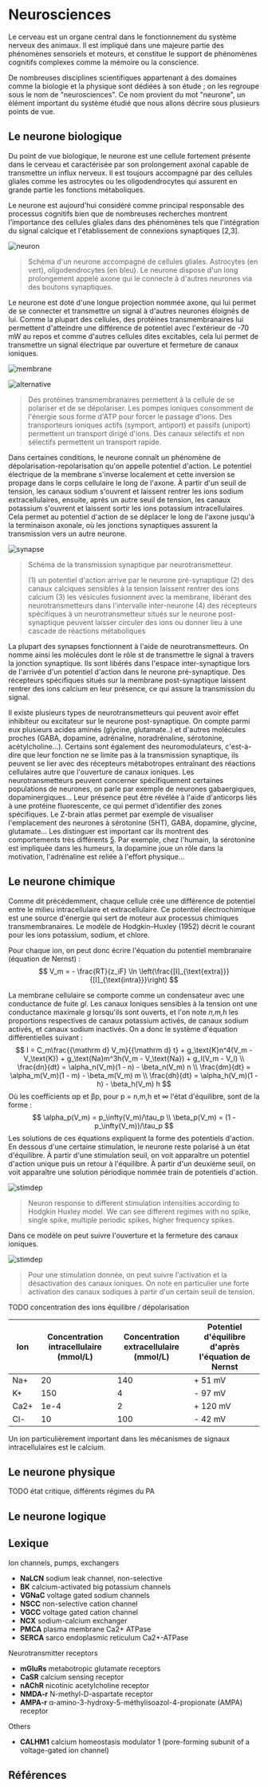 # Neurosciences

Le cerveau est un organe central dans le fonctionnement du système nerveux des animaux. Il est impliqué dans une majeure partie des phénomènes sensoriels et moteurs, et constitue le support de phénomènes cognitifs complexes comme la mémoire ou la conscience.

De nombreuses disciplines scientifiques appartenant à des domaines comme la biologie et la physique sont dédiées à son étude ; on les regroupe sous le nom de "neurosciences". Ce nom provient du mot "neurone", un élément important du système étudié que nous allons décrire sous plusieurs points de vue.

## Le neurone biologique

Du point de vue biologique, le neurone est une cellule fortement présente dans le cerveau et caractérisée par son prolongement axonal capable de transmettre un influx nerveux. Il est toujours accompagné par des cellules gliales comme les astrocytes ou les oligodendrocytes qui assurent en grande partie les fonctions métaboliques. 

Le neurone est aujourd'hui considéré comme principal responsable des processus cognitifs bien que de nombreuses recherches montrent l'importance des cellules gliales dans des phénomènes tels que l'intégration du signal calcique et l'établissement de connexions synaptiques [2,3].

![neuron](./img/neurone.svg.png)

> Schéma d'un neurone accompagné de cellules gliales. Astrocytes (en vert), oligodendrocytes (en bleu). Le neurone dispose d'un long prolongement appelé axone qui le connecte à d'autres neurones via des boutons synaptiques.

Le neurone est doté d'une longue projection nommée axone, qui lui permet de se connecter et transmettre un signal à d'autres neurones éloignés de lui. Comme la plupart des cellules, des protéines transmembranaires lui permettent d'atteindre une différence de potentiel avec l'extérieur de -70 mW au repos et comme d'autres cellules dites excitables, cela lui permet de transmettre un signal électrique par ouverture et fermeture de canaux ioniques.

![membrane](./img/membrane.svg.png)

![alternative](https://raw.githubusercontent.com/swharden/HHSharp/master/dev/theory.png)

> Des protéines transmembranaires permettent à la cellule de se polariser et de se dépolariser. Les pompes ioniques consomment de l'énergie sous forme d'ATP pour forcer le passage d'ions. Des transporteurs ioniques actifs (symport, antiport) et passifs (uniport) permettent un transport dirigé d'ions. Des canaux sélectifs et non sélectifs permettent un transport rapide.

Dans certaines conditions, le neurone connaît un phénomène de dépolarisation-repolarisation qu'on appelle potentiel d'action. Le potentiel électrique de la membrane s'inverse localement et cette inversion se propage dans le corps cellulaire le long de l'axone. À partir d'un seuil de tension, les canaux sodium s'ouvrent et laissent rentrer les ions sodium extracellulaires, ensuite, après un autre seuil de tension, les canaux potassium s'ouvrent et laissent sortir les ions potassium intracellulaires. Cela permet au potentiel d'action de se déplacer le long de l'axone jusqu'à la terminaison axonale, où les jonctions synaptiques assurent la transmission vers un autre neurone.

![synapse](./img/synapse.svg.png)

> Schéma de la transmission synaptique par neurotransmetteur.
>
> (1) un potentiel d'action arrive par le neurone pré-synaptique (2) des canaux calciques sensibles à la tension laissent rentrer des ions calcium (3) les vésicules fusionnent avec la membrane, libérant des neurotransmetteurs dans l'intervalle inter-neurone (4) des récepteurs spécifiques à un neurotransmetteur situés sur le neurone post-synaptique peuvent laisser circuler des ions ou donner lieu à une cascade de réactions métaboliques

La plupart des synapses fonctionnent à l'aide de neurotransmetteurs. On nomme ainsi les molécules dont le rôle st de transmettre le signal à travers la jonction synaptique. Ils sont libérés dans l'espace inter-synaptique lors de l'arrivée d'un potentiel d'action dans le neurone pré-synaptique. Des récepteurs spécifiques situés sur la membrane post-synaptique laissent rentrer des ions calcium en leur présence, ce qui assure la transmission du signal.

Il existe plusieurs types de neurotransmetteurs qui peuvent avoir effet inhibiteur ou excitateur sur le neurone post-synaptique. On compte parmi eux plusieurs acides aminés (glycine, glutamate..) et d'autres molécules proches (GABA, dopamine, adrénaline, noradrénaline, sérotonine, acétylcholine...). Certains sont également des neuromodulateurs, c'est-à-dire que leur fonction ne se limite pas à la transmission synaptique, ils peuvent se lier avec des récepteurs métabotropes entraînant des réactions cellulaires autre que l'ouverture de canaux ioniques. Les neurotransmetteurs peuvent concerner spécifiquement certaines populations de neurones, on parle par exemple de neurones gabaergiques, dopaminergiques... Leur présence peut être révélée à l'aide d'anticorps liés à une protéine fluorescente, ce qui permet d'identifier des zones spécifiques. Le Z-brain atlas permet par exemple de visualiser l'emplacement des neurones à sérotonine (5HT), GABA, dopamine, glycine, glutamate... Les distinguer est important car ils montrent des comportements très différents [5]. Par exemple, chez l'humain, la sérotonine est impliquée dans les humeurs, la dopamine joue un rôle dans la motivation, l'adrénaline est reliée à l'effort physique...

## Le neurone chimique

Comme dit précédemment, chaque cellule crée une différence de potentiel entre le milieu intracellulaire et extracellulaire. Ce potentiel électrochimique est une source d'énergie qui sert de moteur aux processus chimiques transmembranaires. Le modèle de Hodgkin–Huxley (1952) décrit le courant pour les ions potassium, sodium, et chlore.

Pour chaque ion, on peut donc écrire l'équation du potentiel membranaire (équation de Nernst) :
$$
V_m = - \frac{RT}{z_iF} \ln \left(\frac{[I]_{\text{extra}}}{[I]_{\text{intra}}}\right)
$$

La membrane cellulaire se comporte comme un condensateur avec une conductance de fuite *gl*. Les canaux Ioniques sensibles à la tension ont une conductance maximale *g* lorsqu'ils sont ouverts, et l'on note *n,m,h* les proportions respectives de canaux potassium activés, de canaux sodium activés, et canaux sodium inactivés. On a donc le système d'équation différentielles suivant :
$$
I = C_m\frac{{\mathrm d} V_m}{{\mathrm d} t}  + g_\text{K}n^4(V_m - V_\text{K}) + g_\text{Na}m^3h(V_m - V_\text{Na}) + g_l(V_m - V_l)
\\
\frac{dn}{dt} = \alpha_n(V_m)(1 - n) - \beta_n(V_m) n
\\
\frac{dm}{dt} = \alpha_m(V_m)(1 - m)  - \beta_m(V_m) m
\\
\frac{dh}{dt} = \alpha_h(V_m)(1 - h) - \beta_h(V_m) h
$$
Où les coefficients αp et βp, pour p = n,m,h et ∞ l'état d'équilibre, sont de la forme :
$$
\alpha_p(V_m) = p_\infty(V_m)/\tau_p
\\
\beta_p(V_m) = (1 - p_\infty(V_m))/\tau_p
$$
Les solutions de ces équations expliquent la forme des potentiels d'action. En dessous d'une certaine stimulation, le neurone reste polarisé à un état d'équilibre. À partir d'une stimulation seuil, on voit apparaître un potentiel d'action unique puis un retour à l'équilibre. À partir d'un deuxième seuil, on voit apparaître une solution périodique nommée train de potentiels d'action.

![stimdep](./code/Hodgkin-Huxley/stimdep.png)

> Neuron response to different stimulation intensities according to Hodgkin Huxley model. We can see different regimes with no spike, single spike, multiple periodic spikes, higher frequency spikes.

Dans ce modèle on peut suivre l'ouverture et la fermeture des canaux ioniques.

![stimdep](./code/Hodgkin-Huxley/ion_concentration.png)

> Pour une stimulation donnée, on peut suivre l'activation et la désactivation des canaux ioniques. On note en particulier une forte activation des canaux sodiques à partir d'un certain seuil de tension.



TODO concentration des ions équilibre / dépolarisation

| Ion  | Concentration intracellulaire (mmol/L) | Concentration extracellulaire (mmol/L) | Potentiel d'équilibre d'après l'équation de Nernst |
| ---- | -------------------------------------- | -------------------------------------- | -------------------------------------------------- |
| Na+  | 20                                     | 140                                    | + 51 mV                                            |
| K+   | 150                                    | 4                                      | - 97 mV                                            |
| Ca2+ | 1e-4                                   | 2                                      | + 120 mV                                           |
| Cl-  | 10                                     | 100                                    | - 42 mV                                            |



 Un ion particulièrement important dans les mécanismes de signaux intracellulaires est le calcium.

## Le neurone physique

TODO état critique, différents régimes du PA

## Le neurone logique

## Lexique

Ion channels, pumps, exchangers

- **NaLCN** sodium leak channel, non-selective
- **BK** calcium-activated big potassium channels
- **VGNaC** voltage gated sodium channels
- **NSCC** non-selective cation channel
- **VGCC** voltage gated cation channel
- **NCX** sodium-calcium exchanger
- **PMCA** plasma membrane Ca2+ ATPase
- **SERCA** sarco endoplasmic reticulum Ca2+-ATPase

Neurotransmitter receptors

- **mGluRs** metabotropic glutamate receptors
- **CaSR** calcium sensing receptor
- **nAChR** nicotinic acetylcholine receptor
- **NMDA-r** N-methyl-D-aspartate receptor
- **AMPA-r**  α-amino-3-hydroxy-5-méthylisoazol-4-propionate (AMPA) receptor

Others


- **CALHM1** calcium homeostasis modulator 1 (pore-forming subunit of a voltage-gated ion channel)



## Références

[1]: https://sci-hub.tw/10.1016/j.biocel.2004.02.023 "Glial cells (Jessen, 2004)"
[2]: https://www.sciencedirect.com/science/article/abs/pii/0166223696100485 "Calcium signaling in glial cells (1996)"
[3]: https://science.sciencemag.org/content/277/5332/1684.1.abstract "Synaptic Efficacy Enhanced by Glial Cells in Vitro (1997)"
[4]: https://www.sciencedirect.com/science/article/abs/pii/S0960077920303507 "Astrocyte-induced intermittent synchronization of neurons in a minimal network"
[5]: https://www.cell.com/cell/fulltext/S0092-8674(17)31243-6 "Ancestral Circuits for the Coordinated Modulation of Brain State (MultiMAP: registering brain-wide cellular-resolution dynamics with molecular identity)"
[6]: https://en.wikipedia.org/wiki/Hodgkin%E2%80%93Huxley_model "Hodgkin–Huxley model"
[7]: https://sci-hub.tw/10.1113/jphysiol.1952.sp004764 "HODGKIN&HUXLEY 1952"